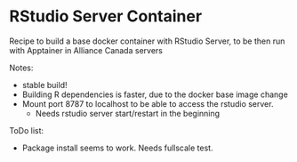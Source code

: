 # RStudio Server Container
Recipe to build a base docker container with RStudio Server, to be then run with Apptainer in Alliance Canada servers



Notes:
- stable build!
- Building R dependencies is faster, due to the docker base image change
- Mount port 8787 to localhost to be able to access the rstudio server. 
  - Needs rstudio server start/restart in the beginning 

ToDo list:
- Package install seems to work. Needs fullscale test.